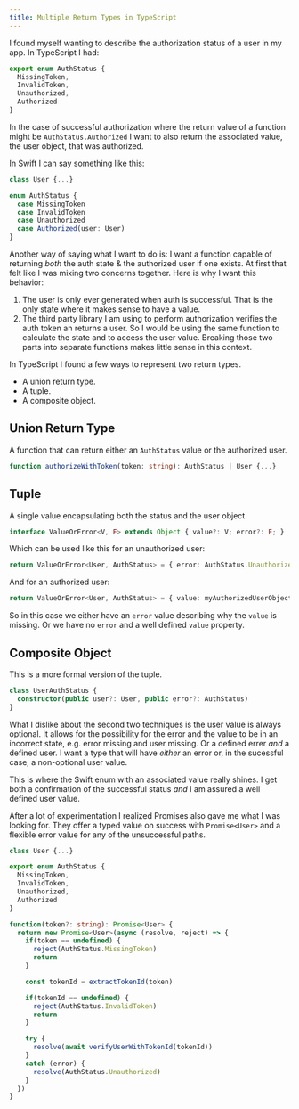```yaml
---
title: Multiple Return Types in TypeScript
---
```


I found myself wanting to describe the authorization status of a user in my app. In TypeScript I had:

```ts
export enum AuthStatus {
  MissingToken,
  InvalidToken,
  Unauthorized,
  Authorized
}
```

In the case of successful authorization where the return value of a function might be `AuthStatus.Authorized` I want to also return the associated value, the user object, that was authorized.

In Swift I can say something like this:

```ts
class User {...}

enum AuthStatus {
  case MissingToken
  case InvalidToken
  case Unauthorized
  case Authorized(user: User)
}
```

Another way of saying what I want to do is: I want a function capable of returning _both_ the auth state & the authorized user if one exists. At first that felt like I was mixing two concerns together. Here is why I want this behavior:

1. The user is only ever generated when auth is successful. That is the only state where it makes sense to have a value.
2. The third party library I am using to perform authorization verifies the auth token an returns a user. So I would be using the same function to calculate the state and to access the user value. Breaking those two parts into separate functions makes little sense in this context.

In TypeScript I found a few ways to represent two return types.

- A union return type.
- A tuple.
- A composite object.

## Union Return Type

A function that can return either an `AuthStatus` value or the authorized user.

```ts
function authorizeWithToken(token: string): AuthStatus | User {...}
```

## Tuple

A single value encapsulating both the status and the user object.

```ts
interface ValueOrError<V, E> extends Object { value?: V; error?: E; }
```

Which can be used like this for an unauthorized user:

```ts
return ValueOrError<User, AuthStatus> = { error: AuthStatus.Unauthorized }
```

And for an authorized user:

```ts
return ValueOrError<User, AuthStatus> = { value: myAuthorizedUserObject }
```

So in this case we either have an `error` value describing why the `value` is missing. Or we have no `error` and a well defined `value` property.

## Composite Object

This is a more formal version of the tuple.

```ts
class UserAuthStatus {
  constructor(public user?: User, public error?: AuthStatus)
}
```

What I dislike about the second two techniques is the user value is always optional. It allows for the possibility for the error and the value to be in an incorrect state, e.g. error missing and user missing. Or a defined errer _and_ a defined user. I want a type that will have _either_ an error or, in the sucessful case, a non-optional user value.

This is where the Swift enum with an associated value really shines. I get both a confirmation of the successful status _and_ I am assured a well defined user value.

After a lot of experimentation I realized Promises also gave me what I was looking for. They offer a typed value on success with `Promise<User>` and a flexible error value for any of the unsuccessful paths.

```ts
class User {...}

export enum AuthStatus {
  MissingToken,
  InvalidToken,
  Unauthorized,
  Authorized
}

function(token?: string): Promise<User> {
  return new Promise<User>(async (resolve, reject) => {
    if(token == undefined) {
      reject(AuthStatus.MissingToken)
      return
    }

    const tokenId = extractTokenId(token)

    if(tokenId == undefined) {
      reject(AuthStatus.InvalidToken)
      return
    }

    try {
      resolve(await verifyUserWithTokenId(tokenId))
    }
    catch (error) {
      resolve(AuthStatus.Unauthorized)
    }
  })
}
```